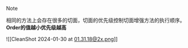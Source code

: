 
> [!NOTE] 
> 相同的方法上会存在很多的切面，切面的优先级控制切面增强方法的执行顺序。
> **Order的值越小优先级越高**
> 


![[CleanShot 2024-01-30 at 01.31.18@2x.png]]